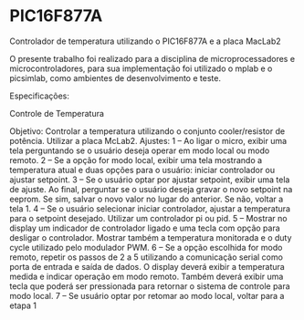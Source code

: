 # PIC16F877A
Controlador de temperatura utilizando o PIC16F877A e a placa MacLab2

O presente trabalho foi realizado para a disciplina de microprocessadores e microcontroladores,
para sua implementação foi utilizado o mplab e o picsimlab, como ambientes de desenvolvimento e teste.


Especificações:

Controle de Temperatura

Objetivo: Controlar a temperatura utilizando o conjunto cooler/resistor de potência. Utilizar a 
placa McLab2.
Ajustes:
1 – Ao ligar o micro, exibir uma tela perguntando se o usuário deseja operar em modo local ou 
modo remoto.
2 – Se a opção for modo local, exibir uma tela mostrando a temperatura atual e duas opções 
para o usuário: iniciar controlador ou ajustar setpoint. 
3 – Se o usuário optar por ajustar setpoint, exibir uma tela de ajuste. Ao final, perguntar se o 
usuário deseja gravar o novo setpoint na eeprom. Se sim, salvar o novo valor no lugar do 
anterior. Se não, voltar a tela 1.
4 – Se o usuário selecionar iniciar controlador, ajustar a temperatura para o setpoint desejado.
Utilizar um controlador pi ou pid.
5 – Mostrar no display um indicador de controlador ligado e uma tecla com opção para 
desligar o controlador. Mostrar também a temperatura monitorada e o duty cycle utilizado 
pelo modulador PWM.
6 – Se a opção escolhida for modo remoto, repetir os passos de 2 a 5 utilizando a comunicação 
serial como porta de entrada e saída de dados. O display deverá exibir a temperatura medida e 
indicar operação em modo remoto. Também deverá exibir uma tecla que poderá ser 
pressionada para retornar o sistema de controle para modo local.
7 – Se usuário optar por retomar ao modo local, voltar para a etapa 1

